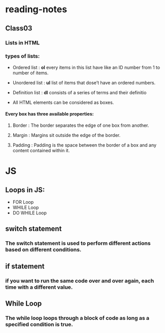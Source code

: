 # reading-notes
## Class03


### Lists in HTML
### types of lists:

- Ordered list : **ol** every items in this list have like an ID number from 1 to number of items.

- Unordered list : **ul** list of items that dose’t have an ordered numbers.

- Definition list : **dl** consists of a series of terms and their definitio

* All HTML elements can be considered as boxes.

#### Every box has three available properties: 
1. Border :  The border separates the edge of one box from another.

2. Margin : Margins sit outside the edge of the border.

3. Padding : Padding is the space between the border of a box and any content contained within it.

 # JS
 ## Loops in JS:
 * FOR Loop
* WHILE Loop
* DO WHILE Loop

 ## switch statement 
### The switch statement is used to perform different actions based on different conditions.
 
 ## if statement
 ### if you want to run the same code over and over again, each time with a different value.

## While Loop
### The while loop loops through a block of code as long as a specified condition is true.